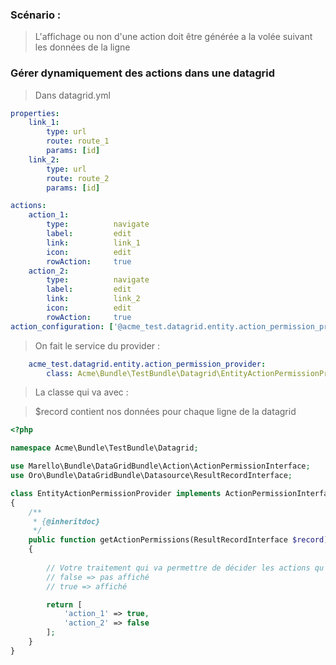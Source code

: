 ### Scénario : 

> L'affichage ou non d'une action doit être générée a la volée suivant les données de la ligne

### Gérer dynamiquement des actions dans une datagrid

> Dans datagrid.yml 

```yml
properties:
    link_1:
        type: url
        route: route_1
        params: [id]
    link_2:
        type: url
        route: route_2
        params: [id]

actions:
    action_1:
        type:          navigate
        label:         edit
        link:          link_1
        icon:          edit
        rowAction:     true
    action_2:
        type:          navigate
        label:         edit
        link:          link_2
        icon:          edit
        rowAction:     true
action_configuration: ['@acme_test.datagrid.entity.action_permission_provider', 'getActionPermissions']
```

> On fait le service du provider :

```yml
    acme_test.datagrid.entity.action_permission_provider:
        class: Acme\Bundle\TestBundle\Datagrid\EntityActionPermissionProvider
```

> La classe qui va avec :

>  $record contient nos données pour chaque ligne de la datagrid

```php
<?php

namespace Acme\Bundle\TestBundle\Datagrid;

use Marello\Bundle\DataGridBundle\Action\ActionPermissionInterface;
use Oro\Bundle\DataGridBundle\Datasource\ResultRecordInterface;

class EntityActionPermissionProvider implements ActionPermissionInterface
{
    /**
     * {@inheritdoc}
     */
    public function getActionPermissions(ResultRecordInterface $record)
    {
       
        // Votre traitement qui va permettre de décider les actions qu'on affiche 
        // false => pas affiché 
        // true => affiché

        return [
            'action_1' => true,
            'action_2' => false
        ];
    }
}
```
